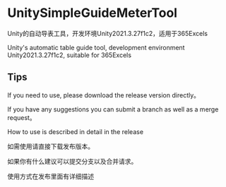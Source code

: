 # UnitySimpleGuideMeterTool
Unity的自动导表工具，开发环境Unity2021.3.27f1c2，适用于365Excels

Unity's automatic table guide tool, development environment Unity2021.3.27f1c2, suitable for 365Excels

## Tips
If you need to use, please download the release version directly。

If you have any suggestions you can submit a branch as well as a merge request。

How to use is described in detail in the release


如需使用请直接下载发布版本。

如果你有什么建议可以提交分支以及合并请求。

使用方式在发布里面有详细描述
